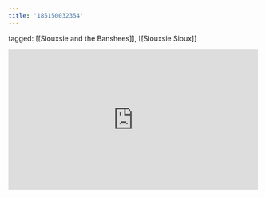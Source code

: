 ```yaml
---
title: '185150032354'
---
```

tagged: [[Siouxsie and the Banshees]], [[Siouxsie Sioux]]
<iframe allow="accelerometer; autoplay; clipboard-write; encrypted-media; gyroscope; picture-in-picture" allowfullscreen="" frameborder="0" height="281" id="youtube_iframe" src="https://www.youtube.com/embed/-TAlS7J9Ofk?feature=oembed&amp;enablejsapi=1&amp;origin=https://safe.txmblr.com&amp;wmode=opaque" width="500"></iframe>
